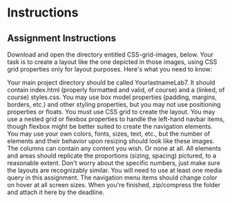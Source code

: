 # Instructions

## Assignment Instructions
Download and open the directory entitled CSS-grid-images, below. Your task is to create a layout like the one depicted in those images, using CSS grid properties only for layout purposes. Here's what you need to know:

Your main project directory should be called YourlastnameLab7. It should contain index.html (properly formatted and valid, of course) and a (linked, of course) styles.css.
You may use box model properties (padding, margins, borders, etc.) and other styling properties, but you may not use positioning properties or floats. You must use CSS grid to create the layout. You may use a nested grid or flexbox properties to handle the left-hand navbar items, though flexbox might be better suited to create the navigation elements.
You may use your own colors, fonts, sizes, text, etc., but the number of elements and their behavior upon resizing should look like these images.
The columns can contain any content you wish. Or none at all.
All elements and areas should replicate the proportions (sizing, spacing) pictured, to a reasonable extent. Don't worry about the specific numbers, just make sure the layouts are recognizably similar.
You will need to use at least one media query in this assignment. 
The navigation menu items should change color on hover at all screen sizes.
When you're finished, zip/compress the folder and attach it here by the deadline.
